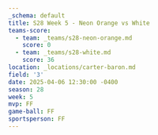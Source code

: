 ```yaml
---
_schema: default
title: S28 Week 5 - Neon Orange vs White
teams-score:
  - team: _teams/s28-neon-orange.md
    score: 0
  - team: _teams/s28-white.md
    score: 36
location: _locations/carter-baron.md
field: '3'
date: 2025-04-06 12:30:00 -0400
season: 28
week: 5
mvp: FF
game-ball: FF
sportsperson: FF
---
```

